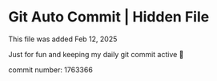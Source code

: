 # Git Auto Commit | Hidden File

This file was added Feb 12, 2025

Just for fun and keeping my daily git commit active 🤪

commit number: 1763366
